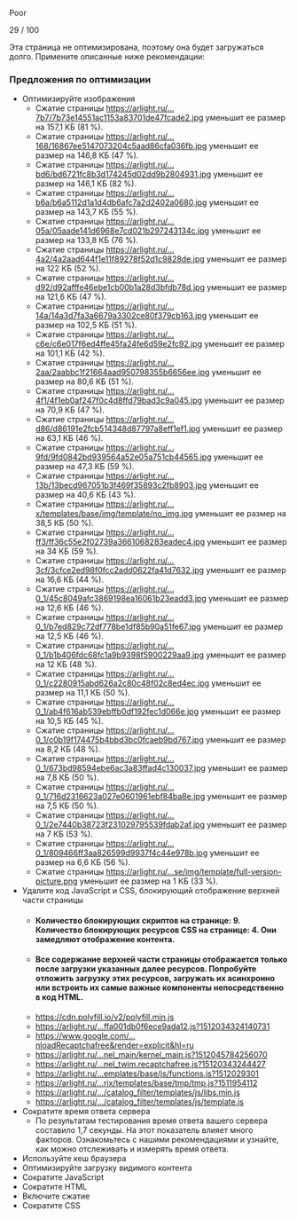 Poor

29 / 100

Эта страница не оптимизирована, поэтому она будет загружаться долго. Примените описанные ниже рекомендации:

### Предложения по оптимизации
* Оптимизируйте изображения
    - Сжатие страницы https://arlight.ru/…7b7/7b73e14551ac1153a83701de47fcade2.jpg уменьшит ее размер на 157,1 КБ (81 %).
    - Сжатие страницы https://arlight.ru/…168/16867ee5147073204c5aad86cfa036fb.jpg уменьшит ее размер на 146,8 КБ (47 %).
    - Сжатие страницы https://arlight.ru/…bd6/bd6721fc8b3d174245d02dd9b2804931.jpg уменьшит ее размер на 146,1 КБ (82 %).
    - Сжатие страницы https://arlight.ru/…b6a/b6a5112d1a1d4db6afc7a2d2402a0680.jpg уменьшит ее размер на 143,7 КБ (55 %).
    - Сжатие страницы https://arlight.ru/…05a/05aade141d6968e7cd021b297243134c.jpg уменьшит ее размер на 133,8 КБ (76 %).
    - Сжатие страницы https://arlight.ru/…4a2/4a2aad644f1e11f89278f52d1c9828de.jpg уменьшит ее размер на 122 КБ (52 %).
    - Сжатие страницы https://arlight.ru/…d92/d92afffe46ebe1cb00b1a28d3bfdb78d.jpg уменьшит ее размер на 121,6 КБ (47 %).
    - Сжатие страницы https://arlight.ru/…14a/14a3d7fa3a6679a3302ce80f379cb163.jpg уменьшит ее размер на 102,5 КБ (51 %).
    - Сжатие страницы https://arlight.ru/…c6e/c6e017f6ed4ffe45fa24fe6d59e2fc92.jpg уменьшит ее размер на 101,1 КБ (42 %).
    - Сжатие страницы https://arlight.ru/…2aa/2aabbc1f21664aad950798355b6656ee.jpg уменьшит ее размер на 80,6 КБ (51 %).
    - Сжатие страницы https://arlight.ru/…4f1/4f1eb0af247f0c4d8ffd79bad3c9a045.jpg уменьшит ее размер на 70,9 КБ (47 %).
    - Сжатие страницы https://arlight.ru/…d86/d86191e2fcb514348d87797a8eff1ef1.jpg уменьшит ее размер на 63,1 КБ (46 %).
    - Сжатие страницы https://arlight.ru/…9fd/9fd0842bd939564a52e05a751cb44565.jpg уменьшит ее размер на 47,3 КБ (59 %).
    - Сжатие страницы https://arlight.ru/…13b/13becd967051b3f469f35893c2fb8903.jpg уменьшит ее размер на 40,6 КБ (43 %).
    - Сжатие страницы https://arlight.ru/…x/templates/base/img/template/no_img.jpg уменьшит ее размер на 38,5 КБ (50 %).
    - Сжатие страницы https://arlight.ru/…ff3/ff36c55e2f02739a3661068283eadec4.jpg уменьшит ее размер на 34 КБ (59 %).
    - Сжатие страницы https://arlight.ru/…3cf/3cfce2ed98f0fcc2add0622fa41d7632.jpg уменьшит ее размер на 16,6 КБ (44 %).
    - Сжатие страницы https://arlight.ru/…0_1/45c8049afc3869198ea16061b23eadd3.jpg уменьшит ее размер на 12,6 КБ (46 %).
    - Сжатие страницы https://arlight.ru/…0_1/b7ed829c72df778be1df85b90a51fe67.jpg уменьшит ее размер на 12,5 КБ (46 %).
    - Сжатие страницы https://arlight.ru/…0_1/b1b406fdc68fc1a9b9398f5900229aa9.jpg уменьшит ее размер на 12 КБ (48 %).
    - Сжатие страницы https://arlight.ru/…0_1/c2280915abd626a2c80c48f02c8ed4ec.jpg уменьшит ее размер на 11,1 КБ (50 %).
    - Сжатие страницы https://arlight.ru/…0_1/ab4f616ab539ebffb0df192fec1d066e.jpg уменьшит ее размер на 10,5 КБ (45 %).
    - Сжатие страницы https://arlight.ru/…0_1/c0b19f174475b4bbd3bc0fcaeb9bd767.jpg уменьшит ее размер на 8,2 КБ (48 %).
    - Сжатие страницы https://arlight.ru/…0_1/673bd98594ebe6ac3a83ffad4c130037.jpg уменьшит ее размер на 7,8 КБ (50 %).
    - Сжатие страницы https://arlight.ru/…0_1/716d2316623a027e0601961ebf84ba8e.jpg уменьшит ее размер на 7,5 КБ (50 %).
    - Сжатие страницы https://arlight.ru/…0_1/2e7440b38723f231029795539fdab2af.jpg уменьшит ее размер на 7 КБ (53 %).
    - Сжатие страницы https://arlight.ru/…0_1/809466ff3aa826599d9937f4c44e978b.jpg уменьшит ее размер на 6,6 КБ (56 %).
    - Сжатие страницы https://arlight.ru/…se/img/template/full-version-picture.png уменьшит ее размер на 1 КБ (33 %).
* Удалите код JavaScript и CSS, блокирующий отображение верхней части страницы
    - #### Количество блокирующих скриптов на странице: 9. Количество блокирующих ресурсов CSS на странице: 4. Они замедляют отображение контента.
    - #### Все содержание верхней части страницы отображается только после загрузки указанных далее ресурсов. Попробуйте отложить загрузку этих ресурсов, загружать их асинхронно или встроить их самые важные компоненты непосредственно в код HTML.
    - https://cdn.polyfill.io/v2/polyfill.min.js
    - https://arlight.ru/…ffa001db0f6ece9ada12.js?1512034324140731
    - https://www.google.com/…nloadRecaptchafree&render=explicit&hl=ru
    - https://arlight.ru/…nel_main/kernel_main.js?1512045784256070
    - https://arlight.ru/…nel_twim.recaptchafree.js?15120343244427
    - https://arlight.ru/…emplates/base/js/functions.js?1512029301
    - https://arlight.ru/…rix/templates/base/tmp/tmp.js?1511954112
    - https://arlight.ru/…/catalog_filter/templates/js/libs.min.js
    - https://arlight.ru/…/catalog_filter/templates/js/template.js
* Сократите время ответа сервера
    - По результатам тестирования время ответа вашего сервера составило 1,7 секунды. На этот показатель влияет много факторов. Ознакомьтесь с нашими рекомендациями и узнайте, как можно отслеживать и измерять время ответа.
* Используйте кеш браузера
* Оптимизируйте загрузку видимого контента
* Сократите JavaScript
* Сократите HTML
* Включите сжатие
* Сократите CSS

